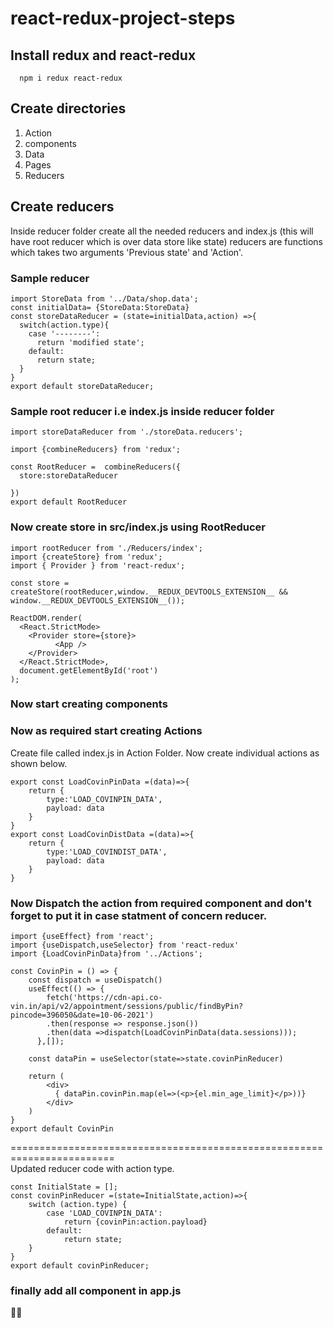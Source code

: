 # react-redux-project-steps

## Install redux and react-redux
``` 
  npm i redux react-redux
```
## Create directories
1. Action
2. components
3. Data
4. Pages
5. Reducers

## Create reducers 
Inside reducer folder create all the needed reducers and index.js (this will have root reducer which is over data store like state)
reducers are functions which takes two arguments 'Previous state' and 'Action'.
 ### Sample reducer
```
import StoreData from '../Data/shop.data';
const initialData= {StoreData:StoreData}
const storeDataReducer = (state=initialData,action) =>{
  switch(action.type){
    case '--------':
      return 'modified state';
    default:
      return state;
  }
}
export default storeDataReducer;
```
### Sample root reducer i.e index.js inside reducer folder
```
import storeDataReducer from './storeData.reducers';

import {combineReducers} from 'redux';

const RootReducer =  combineReducers({
  store:storeDataReducer

})
export default RootReducer
```

### Now create store in src/index.js using RootReducer
``` 
import rootReducer from './Reducers/index';
import {createStore} from 'redux';
import { Provider } from 'react-redux';

const store = createStore(rootReducer,window.__REDUX_DEVTOOLS_EXTENSION__ && window.__REDUX_DEVTOOLS_EXTENSION__());

ReactDOM.render(
  <React.StrictMode>
    <Provider store={store}>
          <App />
    </Provider>
  </React.StrictMode>,
  document.getElementById('root')
);
```
### Now start creating components 
### Now as required start creating Actions 
Create file called index.js in Action Folder.
Now create individual actions as shown below.
```
export const LoadCovinPinData =(data)=>{
    return {
        type:'LOAD_COVINPIN_DATA',
        payload: data
    }
}
export const LoadCovinDistData =(data)=>{
    return {
        type:'LOAD_COVINDIST_DATA',
        payload: data
    }
}
```
### Now Dispatch the action from required component and don't forget to put it in case statment of concern reducer.
```
import {useEffect} from 'react';
import {useDispatch,useSelector} from 'react-redux'
import {LoadCovinPinData}from '../Actions';

const CovinPin = () => {
    const dispatch = useDispatch()
    useEffect(() => {
        fetch('https://cdn-api.co-vin.in/api/v2/appointment/sessions/public/findByPin?pincode=396050&date=10-06-2021')
        .then(response => response.json())
        .then(data =>dispatch(LoadCovinPinData(data.sessions)));
      },[]);

    const dataPin = useSelector(state=>state.covinPinReducer)
   
    return (
        <div>
          { dataPin.covinPin.map(el=>(<p>{el.min_age_limit}</p>))}
        </div>
    )
}
export default CovinPin
```
========================================================================
<br>Updated reducer code with action type.
```
const InitialState = [];
const covinPinReducer =(state=InitialState,action)=>{
    switch (action.type) {
        case 'LOAD_COVINPIN_DATA':
            return {covinPin:action.payload}
        default:
            return state;
    }
}
export default covinPinReducer;
```
### finally add all component in app.js
🙈🙉
